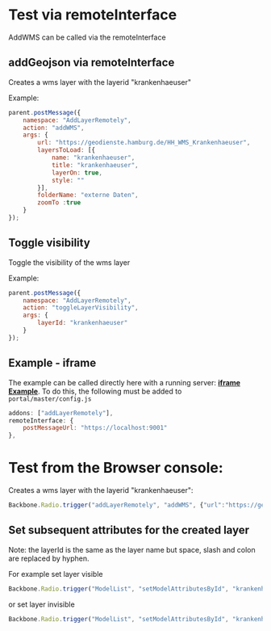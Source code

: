 # Test via remoteInterface
AddWMS can be called via the remoteInterface

## addGeojson via remoteInterface
Creates a wms layer with the layerid "krankenhaeuser"

Example:
```js
parent.postMessage({
    namespace: "AddLayerRemotely",
    action: "addWMS",
    args: {
        url: "https://geodienste.hamburg.de/HH_WMS_Krankenhaeuser",
        layersToLoad: [{
            name: "krankenhaeuser",
            title: "krankenhaeuser",
            layerOn: true,
            style: ""
        }],
        folderName: "externe Daten",
        zoomTo :true
    }
});
```

## Toggle visibility
Toggle the visibility of the wms layer

Example:
```js
parent.postMessage({
    namespace: "AddLayerRemotely",
    action: "toggleLayerVisibility",
    args: {
        layerId: "krankenhaeuser"
    }
});
```

## Example - iframe
The example can be called directly here with a running server:  **[iframe Example](https://localhost:9001/addons/addLayerRemotely/doc/iframeExample.html)**.
To do this, the following must be added to `portal/master/config.js`

```js
addons: ["addLayerRemotely"],
remoteInterface: {
    postMessageUrl: "https://localhost:9001"
},
```


# Test from the Browser console:
Creates a wms layer with the layerid "krankenhaeuser":

```js
Backbone.Radio.trigger("addLayerRemotely", "addWMS", {"url":"https://geodienste.hamburg.de/HH_WMS_Krankenhaeuser", "layersToLoad":[{name: "krankenhaeuser", title: "krankenhaeuser", layerOn: true, style: ""}], "folderName":"externe Daten", "zoomTo":true})
```

## Set subsequent attributes for the created layer
Note: the layerId is the same as the layer name but space, slash and colon are replaced by hyphen.

For example set layer visible
```js
Backbone.Radio.trigger("ModelList", "setModelAttributesById", "krankenhaeuser", {isSelected: true})
```

or set layer invisible
```js
Backbone.Radio.trigger("ModelList", "setModelAttributesById", "krankenhaeuser", {isSelected: false})
```
